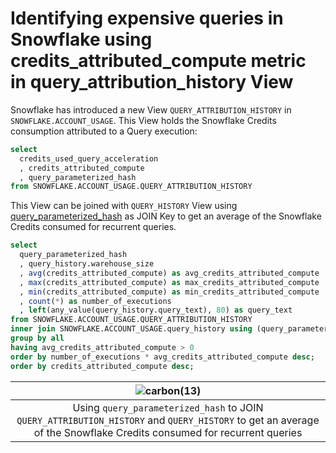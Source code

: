 # Identifying expensive queries in Snowflake using credits_attributed_compute metric in query_attribution_history View

Snowflake has introduced a new View `QUERY_ATTRIBUTION_HISTORY` in `SNOWFLAKE.ACCOUNT_USAGE`. This View holds the Snowflake Credits consumption attributed to a Query execution: 

```sql
select
  credits_used_query_acceleration
  , credits_attributed_compute
  , query_parameterized_hash
from SNOWFLAKE.ACCOUNT_USAGE.QUERY_ATTRIBUTION_HISTORY
```

This View can be joined with `QUERY_HISTORY` View using [query_parameterized_hash](query_hash-and-query_parameterized_hash-in-snowflake.md) as JOIN Key to get an average of the Snowflake Credits consumed for recurrent queries.

```sql
select 
  query_parameterized_hash
  , query_history.warehouse_size
  , avg(credits_attributed_compute) as avg_credits_attributed_compute
  , max(credits_attributed_compute) as max_credits_attributed_compute
  , min(credits_attributed_compute) as min_credits_attributed_compute
  , count(*) as number_of_executions
  , left(any_value(query_history.query_text), 80) as query_text
from SNOWFLAKE.ACCOUNT_USAGE.QUERY_ATTRIBUTION_HISTORY
inner join SNOWFLAKE.ACCOUNT_USAGE.query_history using (query_parameterized_hash, start_time)
group by all
having avg_credits_attributed_compute > 0
order by number_of_executions * avg_credits_attributed_compute desc;
order by credits_attributed_compute desc;
```

|![carbon(13)](https://github.com/user-attachments/assets/7a1a62fb-0736-4031-b532-c89f8b0e9f3c)|
|:-:|
|Using `query_parameterized_hash` to JOIN `QUERY_ATTRIBUTION_HISTORY` and `QUERY_HISTORY` to get an average of the Snowflake Credits consumed for recurrent queries |


